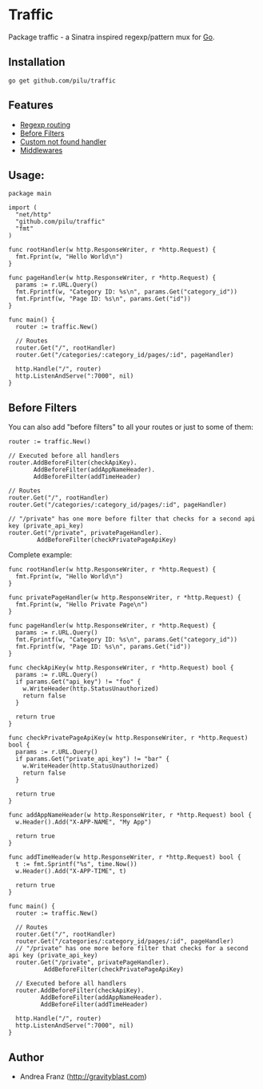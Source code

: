 # Traffic

Package traffic - a Sinatra inspired regexp/pattern mux for [Go](http://golang.org/ "The Go programming language").

## Installation

    go get github.com/pilu/traffic

## Features

  * [Regexp routing](https://github.com/pilu/traffic/blob/master/examples/simple/main.go)
  * [Before Filters](https://github.com/pilu/traffic/blob/master/examples/before-filter/main.go)
  * [Custom not found handler](https://github.com/pilu/traffic/blob/master/examples/not-found/main.go)
  * [Middlewares](https://github.com/pilu/traffic/blob/master/examples/middleware/main.go)

## Usage:

    package main

    import (
      "net/http"
      "github.com/pilu/traffic"
      "fmt"
    )

    func rootHandler(w http.ResponseWriter, r *http.Request) {
      fmt.Fprint(w, "Hello World\n")
    }

    func pageHandler(w http.ResponseWriter, r *http.Request) {
      params := r.URL.Query()
      fmt.Fprintf(w, "Category ID: %s\n", params.Get("category_id"))
      fmt.Fprintf(w, "Page ID: %s\n", params.Get("id"))
    }

    func main() {
      router := traffic.New()

      // Routes
      router.Get("/", rootHandler)
      router.Get("/categories/:category_id/pages/:id", pageHandler)

      http.Handle("/", router)
      http.ListenAndServe(":7000", nil)
    }

## Before Filters

You can also add "before filters" to all your routes or just to some of them:

    router := traffic.New()

    // Executed before all handlers
    router.AddBeforeFilter(checkApiKey).
           AddBeforeFilter(addAppNameHeader).
           AddBeforeFilter(addTimeHeader)

    // Routes
    router.Get("/", rootHandler)
    router.Get("/categories/:category_id/pages/:id", pageHandler)

    // "/private" has one more before filter that checks for a second api key (private_api_key)
    router.Get("/private", privatePageHandler).
            AddBeforeFilter(checkPrivatePageApiKey)

Complete example:

    func rootHandler(w http.ResponseWriter, r *http.Request) {
      fmt.Fprint(w, "Hello World\n")
    }

    func privatePageHandler(w http.ResponseWriter, r *http.Request) {
      fmt.Fprint(w, "Hello Private Page\n")
    }

    func pageHandler(w http.ResponseWriter, r *http.Request) {
      params := r.URL.Query()
      fmt.Fprintf(w, "Category ID: %s\n", params.Get("category_id"))
      fmt.Fprintf(w, "Page ID: %s\n", params.Get("id"))
    }

    func checkApiKey(w http.ResponseWriter, r *http.Request) bool {
      params := r.URL.Query()
      if params.Get("api_key") != "foo" {
        w.WriteHeader(http.StatusUnauthorized)
        return false
      }

      return true
    }

    func checkPrivatePageApiKey(w http.ResponseWriter, r *http.Request) bool {
      params := r.URL.Query()
      if params.Get("private_api_key") != "bar" {
        w.WriteHeader(http.StatusUnauthorized)
        return false
      }

      return true
    }

    func addAppNameHeader(w http.ResponseWriter, r *http.Request) bool {
      w.Header().Add("X-APP-NAME", "My App")

      return true
    }

    func addTimeHeader(w http.ResponseWriter, r *http.Request) bool {
      t := fmt.Sprintf("%s", time.Now())
      w.Header().Add("X-APP-TIME", t)

      return true
    }

    func main() {
      router := traffic.New()

      // Routes
      router.Get("/", rootHandler)
      router.Get("/categories/:category_id/pages/:id", pageHandler)
      // "/private" has one more before filter that checks for a second api key (private_api_key)
      router.Get("/private", privatePageHandler).
              AddBeforeFilter(checkPrivatePageApiKey)

      // Executed before all handlers
      router.AddBeforeFilter(checkApiKey).
             AddBeforeFilter(addAppNameHeader).
             AddBeforeFilter(addTimeHeader)

      http.Handle("/", router)
      http.ListenAndServe(":7000", nil)
    }

## Author

* Andrea Franz (http://gravityblast.com)
